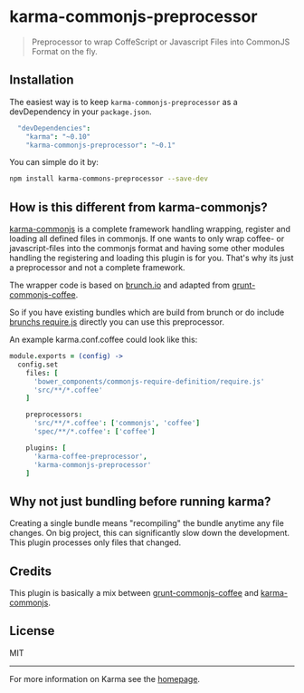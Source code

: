 # karma-commonjs-preprocessor

> Preprocessor to wrap CoffeScript or Javascript Files into CommonJS Format on the fly.

## Installation

The easiest way is to keep `karma-commonjs-preprocessor` as a devDependency in your `package.json`.
```coffeescript
  "devDependencies":
    "karma": "~0.10"
    "karma-commonjs-preprocessor": "~0.1"
```

You can simple do it by:
```bash
npm install karma-commons-preprocessor --save-dev
```

## How is this different from karma-commonjs?

[karma-commonjs](https://github.com/karma-runner/karma-commonjs) is a complete framework handling wrapping, register and loading all defined files in commonjs. If one wants to only wrap coffee- or javascript-files into the commonjs format and having some other modules handling the registering and loading this plugin is for you. That's why its just a preprocessor and not a complete framework.

The wrapper code is based on [brunch.io](https://github.com/brunch/brunch) and adapted from [grunt-commonjs-coffee](https://github.com/tuxracer/grunt-commonjs-coffee).

So if you have existing bundles which are build from brunch or do include [brunchs require.js](https://github.com/brunch/commonjs-require-definition) directly you can use this preprocessor.

An example karma.conf.coffee could look like this:
```coffeescript
module.exports = (config) ->
  config.set
    files: [
      'bower_components/commonjs-require-definition/require.js'
      'src/**/*.coffee'
    ]

    preprocessors:
      'src/**/*.coffee': ['commonjs', 'coffee']
      'spec/**/*.coffee': ['coffee']

    plugins: [
      'karma-coffee-preprocessor',
      'karma-commonjs-preprocessor'
    ]
```

## Why not just bundling before running karma?

Creating a single bundle means "recompiling" the bundle anytime any file changes. On big project, this can significantly slow down the development. This plugin processes only files that changed.

## Credits

This plugin is basically a mix between [grunt-commonjs-coffee](https://github.com/tuxracer/grunt-commonjs-coffee) and [karma-commonjs](https://github.com/karma-runner/karma-commonjs).


## License

MIT

----

For more information on Karma see the [homepage].


[homepage]: http://karma-runner.github.com
